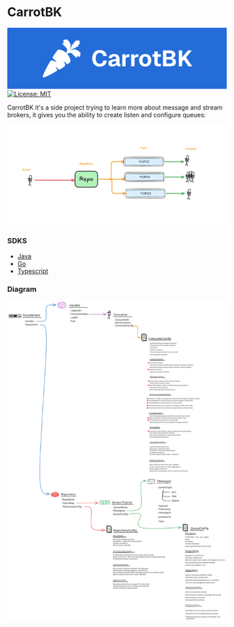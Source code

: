 # CarrotBK
![Group 68 (1).png](Docs/Group%2068%20%281%29.png)
[![License: MIT](https://img.shields.io/badge/License-MIT-yellow.svg)](https://opensource.org/licenses/MIT)

CarrotBK it's a side project trying to learn more about message and stream brokers, it gives you the ability to create listen and configure queues:

![esquemamessag.png](Docs/esquemamessag.png)

### SDKS
* [Java](https://rabbitmq.com)
* [Go](https://rabbitmq.com)
* [Typescript](https://rabbitmq.com)

### Diagram
![project esquema.svg](Docs/project%20esquema.svg)